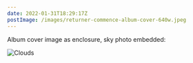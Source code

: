 ```yaml
---
date: 2022-01-31T18:29:17Z
postImage: /images/returner-commence-album-cover-640w.jpeg
---
```

Album cover image as enclosure, sky photo embedded:

![Clouds](/images/nice-suburban-sky-640w.jpeg)
